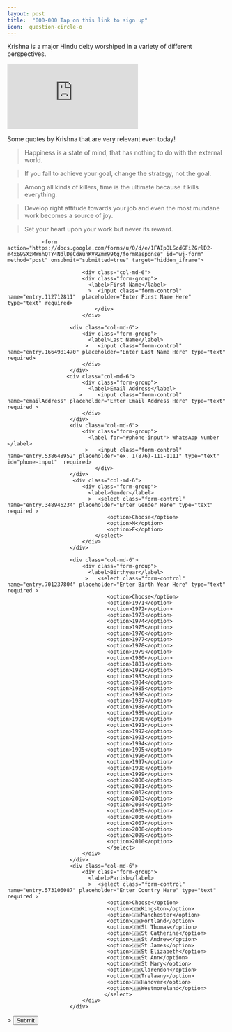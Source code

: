 ```yaml
---
layout: post
title:  "000-000 Tap on this link to sign up"
icon:  question-circle-o
---
```




Krishna is a major Hindu deity worshiped in a variety of different perspectives.

<iframe class="video" src="https://www.youtube.com/embed/vK7_GFR1WRE?rel=0" frameborder="0" allowfullscreen></iframe>

Some quotes by Krishna that are very relevant even today!

> Happiness is a state of mind, that has nothing to do with the external world.

> If you fail to achieve your goal, change the strategy, not the goal.

> Among all kinds of killers, time is the ultimate because it kills everything.

> Develop right attitude towards your job and even the most mundane work becomes a source of joy.

> Set your heart upon your work but never its reward.

<script type="text/javascript">var submitted=false;</script>
<iframe name="hidden_iframe" id="hidden_iframe" style="display:none;" onload="if(submitted) {window.location='{{site.baseurl}}/thankyou/';}"></iframe>
               
               <form action="https://docs.google.com/forms/u/0/d/e/1FAIpQLScdGFiZGrlD2-m4x69SXzMWnhQTY4NdlDsCdWunKVRZmm99tg/formResponse" id="wj-form" method="post" onsubmit="submitted=true" target="hidden_iframe">
                    
                            <div class="col-md-6">
                            <div class="form-group">
                              <label>First Name</label>
                              >  <input class="form-control" name="entry.112712811"  placeholder="Enter First Name Here" type="text" required>
                                </div>    
                            </div>
                        
                        <div class="col-md-6">
                            <div class="form-group">
                              <label>Last Name</label>
                             >   <input class="form-control" name="entry.1664981470" placeholder="Enter Last Name Here" type="text" required>
                            </div>
                        </div>
                       <div class="col-md-6">
                            <div class="form-group">
                              <label>Email Address</label>
                           >     <input class="form-control" name="emailAddress" placeholder="Enter Email Address Here" type="text" required >
                            </div>
                        </div>
                        <div class="col-md-6">
                            <div class="form-group">
                              <label for="#phone-input"> WhatsApp Number </label>
                             >   <input class="form-control" name="entry.538648952" placeholder="ex. 1(876)-111-1111" type="text" id="phone-input"  required>
                                </div>
                        </div>
                         <div class="col-md-6">
                            <div class="form-group">
                              <label>Gender</label>
                              >  <select class="form-control" name="entry.348946234" placeholder="Enter Gender Here" type="text" required >
                                    <option>Choose</option>
                                    <option>M</option>
                                    <option>F</option>
                                </select>
                            </div>
                        </div>
                        
                        <div class="col-md-6">
                            <div class="form-group">
                              <label>Birthyear</label>
                             >   <select class="form-control" name="entry.701237804" placeholder="Enter Birth Year Here" type="text" required >
                                    <option>Choose</option>
                                    <option>1971</option>
                                    <option>1972</option>
                                    <option>1973</option>
                                    <option>1974</option>
                                    <option>1975</option>
                                    <option>1976</option>
                                    <option>1977</option>
                                    <option>1978</option>
                                    <option>1979</option>
                                    <option>1980</option>
                                    <option>1881</option>
                                    <option>1982</option>
                                    <option>1983</option>
                                    <option>1984</option>
                                    <option>1985</option>
                                    <option>1986</option>
                                    <option>1987</option>
                                    <option>1988</option>
                                    <option>1989</option>
                                    <option>1990</option>
                                    <option>1991</option>
                                    <option>1992</option>
                                    <option>1993</option>
                                    <option>1994</option>
                                    <option>1995</option>
                                    <option>1996</option>
                                    <option>1997</option>
                                    <option>1998</option>
                                    <option>1999</option>
                                    <option>2000</option>
                                    <option>2001</option>
                                    <option>2002</option>
                                    <option>2003</option>
                                    <option>2004</option>
                                    <option>2005</option>
                                    <option>2006</option>
                                    <option>2007</option>
                                    <option>2008</option>
                                    <option>2009</option>
                                    <option>2010</option>
                                    </select>
                            </div>
                        </div>
                        <div class="col-md-6">
                            <div class="form-group">
                              <label>Parish</label>
                              >  <select class="form-control" name="entry.573106087" placeholder="Enter Country Here" type="text" required >
                                    <option>Choose</option>
                                    <option>🇯🇲Kingston</option>
                                    <option>🇯🇲Manchester</option>
                                    <option>🇯🇲Portland</option>
                                    <option>🇯🇲St Thomas</option>
                                    <option>🇯🇲St Catherine</option>
                                    <option>🇯🇲St Andrew</option>
                                    <option>🇯🇲St James</option>
                                    <option>🇯🇲St Elizabeth</option>
                                    <option>🇯🇲St Ann</option>
                                    <option>🇯🇲St Mary</option>
                                    <option>🇯🇲Clarendon</option>
                                    <option>🇯🇲Trelawny</option>
                                    <option>🇯🇲Hanover</option>
                                    <option>🇯🇲Westmoreland</option>
                                   </select>
                            </div>
                        </div>
                        
                        
                       
                             
 <div>
                                        <span class="input-group-btn">
                                     >       <input class="btn btn-outline btn-xl" type="submit" value="Submit">
                                        </span>
                 </div>
                </form> 

